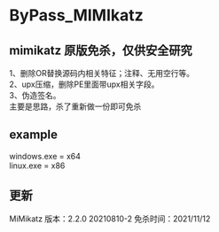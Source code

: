 # ByPass_MIMIkatz

mimikatz 原版免杀，仅供安全研究
----------------------------------
1、删除OR替换源码内相关特征；注释、无用空行等。  
2、upx压缩，删除PE里面带upx相关字段。  
3、伪造签名。  
主要是思路，杀了重新做一份即可免杀  
## example   
windows.exe = x64  
linux.exe = x86  

## 更新
MiMikatz 版本：2.2.0 20210810-2
免杀时间：2021/11/12  
